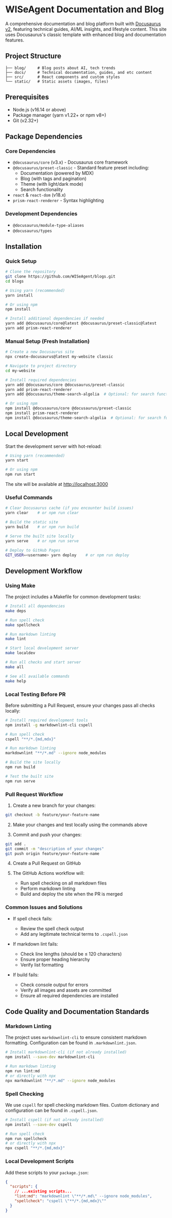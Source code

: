 # WISeAgent Documentation and Blog

A comprehensive documentation and blog platform built with [Docusaurus v2](https://docusaurus.io/), featuring technical guides, AI/ML insights, and lifestyle content. This site uses Docusaurus's classic template with enhanced blog and documentation features.

## Project Structure
```
├── blog/     # Blog posts about AI, tech trends
├── docs/     # Technical documentation, guides, and etc content
├── src/      # React components and custom styles
└── static/   # Static assets (images, files)
```

## Prerequisites

- Node.js (v16.14 or above)
- Package manager (yarn v1.22+ or npm v8+)
- Git (v2.32+)

## Package Dependencies

### Core Dependencies
- `@docusaurus/core` (v3.x) - Docusaurus core framework
- `@docusaurus/preset-classic` - Standard feature preset including:
  - Documentation (powered by MDX)
  - Blog (with tags and pagination)
  - Theme (with light/dark mode)
  - Search functionality
- `react` & `react-dom` (v18.x)
- `prism-react-renderer` - Syntax highlighting

### Development Dependencies
- `@docusaurus/module-type-aliases`
- `@docusaurus/types`

## Installation

### Quick Setup

```bash
# Clone the repository
git clone https://github.com/WISeAgent/blogs.git
cd blogs

# Using yarn (recommended)
yarn install

# Or using npm
npm install

# Install additional dependencies if needed
yarn add @docusaurus/core@latest @docusaurus/preset-classic@latest
yarn add prism-react-renderer
```

### Manual Setup (Fresh Installation)

```bash
# Create a new Docusaurus site
npx create-docusaurus@latest my-website classic

# Navigate to project directory
cd my-website

# Install required dependencies
yarn add @docusaurus/core @docusaurus/preset-classic
yarn add prism-react-renderer
yarn add @docusaurus/theme-search-algolia  # Optional: for search functionality

# Or using npm
npm install @docusaurus/core @docusaurus/preset-classic
npm install prism-react-renderer
npm install @docusaurus/theme-search-algolia  # Optional: for search functionality
```

## Local Development

Start the development server with hot-reload:

```bash
# Using yarn (recommended)
yarn start

# Or using npm
npm run start
```

The site will be available at [http://localhost:3000](http://localhost:3000)

### Useful Commands

```bash
# Clear Docusaurus cache (if you encounter build issues)
yarn clear    # or npm run clear

# Build the static site
yarn build    # or npm run build

# Serve the built site locally
yarn serve    # or npm run serve

# Deploy to GitHub Pages
GIT_USER=<username> yarn deploy    # or npm run deploy
```

## Development Workflow

### Using Make

The project includes a Makefile for common development tasks:

```bash
# Install all dependencies
make deps

# Run spell check
make spellcheck

# Run markdown linting
make lint

# Start local development server
make localdev

# Run all checks and start server
make all

# See all available commands
make help
```

### Local Testing Before PR

Before submitting a Pull Request, ensure your changes pass all checks locally:

```bash
# Install required development tools
npm install -g markdownlint-cli cspell

# Run spell check
cspell "**/*.{md,mdx}"

# Run markdown linting
markdownlint "**/*.md" --ignore node_modules

# Build the site locally
npm run build

# Test the built site
npm run serve
```

### Pull Request Workflow

1. Create a new branch for your changes:
```bash
git checkout -b feature/your-feature-name
```

2. Make your changes and test locally using the commands above

3. Commit and push your changes:
```bash
git add .
git commit -m "description of your changes"
git push origin feature/your-feature-name
```

4. Create a Pull Request on GitHub

5. The GitHub Actions workflow will:
   - Run spell checking on all markdown files
   - Perform markdown linting
   - Build and deploy the site when the PR is merged

### Common Issues and Solutions

- If spell check fails:
  - Review the spell check output
  - Add any legitimate technical terms to `.cspell.json`

- If markdown lint fails:
  - Check line lengths (should be ≤ 120 characters)
  - Ensure proper heading hierarchy
  - Verify list formatting

- If build fails:
  - Check console output for errors
  - Verify all images and assets are committed
  - Ensure all required dependencies are installed

## Code Quality and Documentation Standards

### Markdown Linting

The project uses `markdownlint-cli` to ensure consistent markdown formatting. Configuration can be found in `.markdownlint.json`.

```bash
# Install markdownlint-cli (if not already installed)
npm install --save-dev markdownlint-cli

# Run markdown linting
npm run lint:md
# or directly with npx
npx markdownlint "**/*.md" --ignore node_modules
```

### Spell Checking

We use `cspell` for spell checking markdown files. Custom dictionary and configuration can be found in `.cspell.json`.

```bash
# Install cspell (if not already installed)
npm install --save-dev cspell

# Run spell check
npm run spellcheck
# or directly with npx
npx cspell "**/*.{md,mdx}"
```

### Local Development Scripts

Add these scripts to your `package.json`:

```json
{
  "scripts": {
    // ...existing scripts...
    "lint:md": "markdownlint \"**/*.md\" --ignore node_modules",
    "spellcheck": "cspell \"**/*.{md,mdx}\""
  }
}
```
